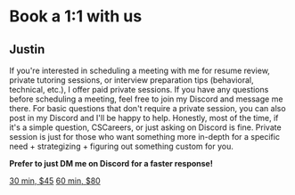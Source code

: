 # Book a 1:1 with us

## Justin
If you're interested in scheduling a meeting with me for resume review, private tutoring sessions, or interview preparation tips (behavioral, technical, etc.), I offer paid private sessions. If you have any questions before scheduling a meeting, feel free to join my Discord and message me there. For basic questions that don't require a private session, you can also post in my Discord and I'll be happy to help. Honestly, most of the time, if it's a simple question, CSCareers, or just asking on Discord is fine. Private session is just for those who want something more in-depth for a specific need + strategizing + figuring out something custom for you.

**Prefer to just DM me on Discord for a faster response!**

[30 min, $45](https://zcal.co/i/WUQbQ7zf)
[60 min, $80](https://zcal.co/i/ma8YmKxx)